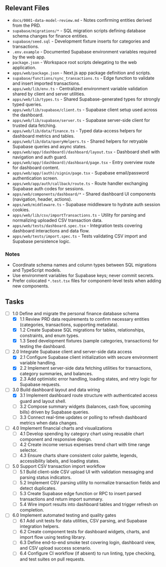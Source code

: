## Relevant Files

- `docs/0001-data-model-review.md` - Notes confirming entities derived from the PRD.
- `supabase/migrations/*` - SQL migration scripts defining database schema changes for finance entities.
- `supabase/seed.sql` - Development fixture inserts for categories and transactions.
- `.env.example` - Documented Supabase environment variables required by the web app.
- `package.json` - Workspace root scripts delegating to the web application.
- `apps/web/package.json` - Next.js app package definition and scripts.
- `supabase/functions/sync_transactions.ts` - Edge function to validate and insert imported transactions.
- `apps/web/lib/env.ts` - Centralized environment variable validation shared by client and server utilities.
- `apps/web/lib/types.ts` - Shared Supabase-generated types for strongly typed queries.
- `apps/web/lib/supabase/client.ts` - Supabase client setup used across the dashboard.
- `apps/web/lib/supabase/server.ts` - Supabase server-side client for trusted data fetching.
- `apps/web/lib/data/finance.ts` - Typed data-access helpers for dashboard metrics and tables.
- `apps/web/lib/data/queryHelpers.ts` - Shared helpers for retryable Supabase queries and async states.
- `apps/web/app/(dashboard)/dashboard/layout.tsx` - Dashboard shell with navigation and auth guard.
- `apps/web/app/(dashboard)/dashboard/page.tsx` - Entry overview route for dashboard content.
- `apps/web/app/(auth)/signin/page.tsx` - Supabase email/password authentication screen.
- `apps/web/app/auth/callback/route.ts` - Route handler exchanging Supabase auth codes for sessions.
- `apps/web/components/dashboard/*` - Shared dashboard UI components (navigation, header, actions).
- `apps/web/middleware.ts` - Supabase middleware to hydrate auth session cookies.
- `apps/web/lib/csv/importTransactions.ts` - Utility for parsing and normalizing uploaded CSV transaction data.
- `apps/web/tests/dashboard.spec.tsx` - Integration tests covering dashboard interactions and data flow.
- `apps/web/tests/import.spec.ts` - Tests validating CSV import and Supabase persistence logic.

### Notes

- Coordinate schema names and column types between SQL migrations and TypeScript models.
- Use environment variables for Supabase keys; never commit secrets.
- Prefer colocated `*.test.tsx` files for component-level tests when adding new components.

## Tasks

- [ ] 1.0 Define and migrate the personal finance database schema
  - [x] 1.1 Review PRD data requirements to confirm necessary entities (categories, transactions, supporting metadata).
  - [x] 1.2 Create Supabase SQL migrations for tables, relationships, constraints, and enum types.
  - [x] 1.3 Seed development fixtures (sample categories, transactions) for testing the dashboard.

- [ ] 2.0 Integrate Supabase client and server-side data access
  - [x] 2.1 Configure Supabase client initialization with secure environment variable handling.
  - [x] 2.2 Implement server-side data fetching utilities for transactions, category summaries, and balances.
  - [x] 2.3 Add optimistic error handling, loading states, and retry logic for Supabase requests.

- [ ] 3.0 Build dashboard layout and data wiring
  - [x] 3.1 Implement dashboard route structure with authenticated access guard and layout shell.
  - [ ] 3.2 Compose summary widgets (balances, cash flow, upcoming bills) driven by Supabase queries.
  - [ ] 3.3 Connect real-time updates or polling to refresh dashboard metrics when data changes.

- [ ] 4.0 Implement financial charts and visualizations
  - [ ] 4.1 Develop spending by category chart using reusable chart component and responsive design.
  - [ ] 4.2 Create income versus expenses trend chart with time range selector.
  - [ ] 4.3 Ensure charts share consistent color palette, legends, accessibility labels, and loading states.

- [ ] 5.0 Support CSV transaction import workflow
  - [ ] 5.1 Build client-side CSV upload UI with validation messaging and parsing status indicators.
  - [ ] 5.2 Implement CSV parsing utility to normalize transaction fields and detect duplicates.
  - [ ] 5.3 Create Supabase edge function or RPC to insert parsed transactions and return import summary.
  - [ ] 5.4 Wire import results into dashboard tables and trigger refresh on completion.

- [ ] 6.0 Implement automated testing and quality gates
  - [ ] 6.1 Add unit tests for data utilities, CSV parsing, and Supabase integration helpers.
  - [ ] 6.2 Create component tests for dashboard widgets, charts, and import flow using testing library.
  - [ ] 6.3 Define end-to-end smoke test covering login, dashboard view, and CSV upload success scenario.
  - [ ] 6.4 Configure CI workflow (if absent) to run linting, type checking, and test suites on pull requests.
